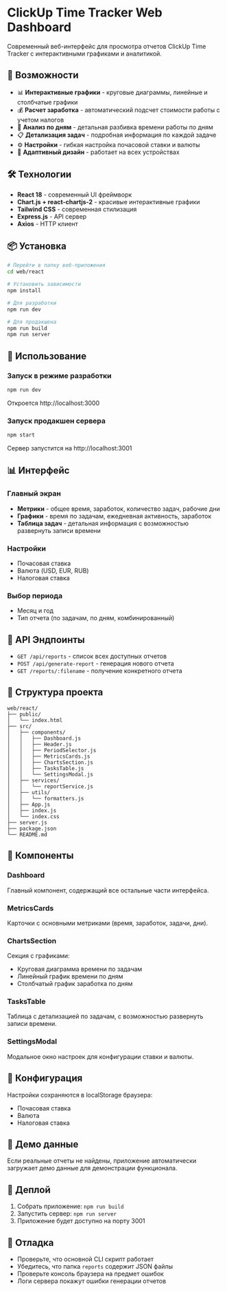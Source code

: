# ClickUp Time Tracker Web Dashboard

Современный веб-интерфейс для просмотра отчетов ClickUp Time Tracker с интерактивными графиками и аналитикой.

## 🚀 Возможности

- 📊 **Интерактивные графики** - круговые диаграммы, линейные и столбчатые графики
- 💰 **Расчет заработка** - автоматический подсчет стоимости работы с учетом налогов
- 📅 **Анализ по дням** - детальная разбивка времени работы по дням
- 📋 **Детализация задач** - подробная информация по каждой задаче
- ⚙️ **Настройки** - гибкая настройка почасовой ставки и валюты
- 📱 **Адаптивный дизайн** - работает на всех устройствах

## 🛠 Технологии

- **React 18** - современный UI фреймворк
- **Chart.js + react-chartjs-2** - красивые интерактивные графики
- **Tailwind CSS** - современная стилизация
- **Express.js** - API сервер
- **Axios** - HTTP клиент

## 📦 Установка

```bash
# Перейти в папку веб-приложения
cd web/react

# Установить зависимости
npm install

# Для разработки
npm run dev

# Для продакшена
npm run build
npm run server
```

## 🎯 Использование

### Запуск в режиме разработки

```bash
npm run dev
```

Откроется http://localhost:3000

### Запуск продакшен сервера

```bash
npm start
```

Сервер запустится на http://localhost:3001

## 📊 Интерфейс

### Главный экран

- **Метрики** - общее время, заработок, количество задач, рабочие дни
- **Графики** - время по задачам, ежедневная активность, заработок
- **Таблица задач** - детальная информация с возможностью развернуть записи времени

### Настройки

- Почасовая ставка
- Валюта (USD, EUR, RUB)
- Налоговая ставка

### Выбор периода

- Месяц и год
- Тип отчета (по задачам, по дням, комбинированный)

## 🔗 API Эндпоинты

- `GET /api/reports` - список всех доступных отчетов
- `POST /api/generate-report` - генерация нового отчета
- `GET /reports/:filename` - получение конкретного отчета

## 📁 Структура проекта

```
web/react/
├── public/
│   └── index.html
├── src/
│   ├── components/
│   │   ├── Dashboard.js
│   │   ├── Header.js
│   │   ├── PeriodSelector.js
│   │   ├── MetricsCards.js
│   │   ├── ChartsSection.js
│   │   ├── TasksTable.js
│   │   └── SettingsModal.js
│   ├── services/
│   │   └── reportService.js
│   ├── utils/
│   │   └── formatters.js
│   ├── App.js
│   ├── index.js
│   └── index.css
├── server.js
├── package.json
└── README.md
```

## 🎨 Компоненты

### Dashboard

Главный компонент, содержащий все остальные части интерфейса.

### MetricsCards

Карточки с основными метриками (время, заработок, задачи, дни).

### ChartsSection

Секция с графиками:

- Круговая диаграмма времени по задачам
- Линейный график времени по дням
- Столбчатый график заработка по дням

### TasksTable

Таблица с детализацией по задачам, с возможностью развернуть записи времени.

### SettingsModal

Модальное окно настроек для конфигурации ставки и валюты.

## 🔧 Конфигурация

Настройки сохраняются в localStorage браузера:

- Почасовая ставка
- Валюта
- Налоговая ставка

## 📖 Демо данные

Если реальные отчеты не найдены, приложение автоматически загружает демо данные для демонстрации функционала.

## 🚀 Деплой

1. Собрать приложение: `npm run build`
2. Запустить сервер: `npm run server`
3. Приложение будет доступно на порту 3001

## 🐛 Отладка

- Проверьте, что основной CLI скрипт работает
- Убедитесь, что папка `reports` содержит JSON файлы
- Проверьте консоль браузера на предмет ошибок
- Логи сервера покажут ошибки генерации отчетов
